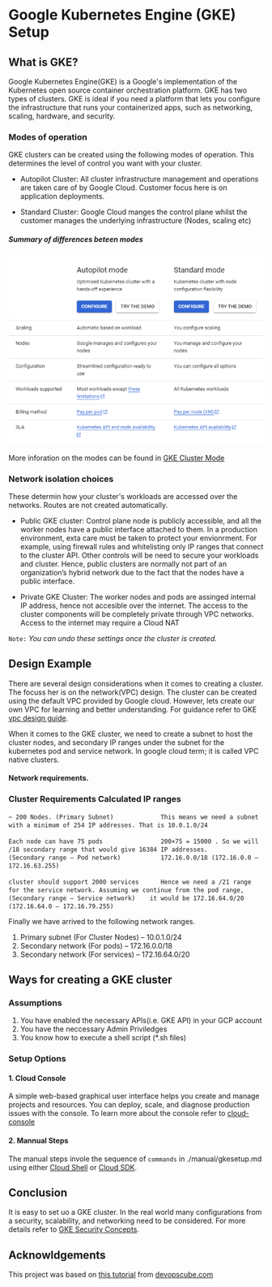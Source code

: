# Google Kubernetes Engine (GKE) Setup

## What is GKE?
Google Kubernetes Engine(GKE) is a Google's implementation of the Kubernetes open source container orchestration platform. GKE has two types of clusters. GKE is ideal if you need a platform that lets you configure the infrastructure that runs your containerized apps, such as networking, scaling, hardware, and security. 

### Modes of operation
GKE clusters can be created using the following modes of operation. This determines the level of control you want with your cluster.

* Autopilot Cluster: All cluster infrastructure management and operations are taken care of by Google Cloud. Customer focus here is on application deployments. 

* Standard Cluster: Google Cloud manges the control plane whilst the customer manages the underlying infrastructure (Nodes, scaling etc)

##### Summary of differences beteen modes
![Autopilot vs Standard](./img/clustermode.png)

More inforation on the modes can be found in [GKE Cluster Mode](https://cloud.google.com/kubernetes-engine/docs/concepts/cluster-architecture?_ga=2.208064722.-1396940121.1686217398) 

### Network isolation choices
These determin how your cluster's workloads are accessed over the networks. Routes are not created automatically.

* Public GKE cluster: Control plane node is publicly accessible, and all the worker nodes have a public interface attached to them. In a production environment, exta care must be taken to protect your envionrment. For example, using firewall rules and whitelisting only IP ranges that connect to the cluster API. Other controls will be need to secure your workloads and cluster. Hence, public clusters are normally not part of an organization’s hybrid network due to the fact that the nodes have a public interface.

* Private GKE Cluster: The worker nodes and pods are assinged internal IP address, hence not accesible over the internet. The access to the cluster components will be completely private through VPC networks. Access to the internet may require a Cloud NAT

`Note:` _You can undo these settings once the cluster is created._


## Design Example

There are several design considerations when it comes to creating a cluster. The focuss her is on the network(VPC) design. The cluster can be created using the default VPC provided by Google cloud. However, lets create our own VPC for learning and better understanding. For guidance refer to GKE [vpc design guide](https://cloud.google.com/kubernetes-engine/docs/best-practices/networking#vpc-design).

When it comes to the GKE cluster, we need to create a subnet to host the cluster nodes, and secondary IP ranges under the subnet for the kubernetes pod and service network. In google cloud term; it is called VPC native clusters.

#### Network requirements.

### Cluster Requirements	                Calculated IP ranges
``` 
~ 200 Nodes. (Primary Subnet)	          This means we need a subnet with a minimum of 254 IP addresses. That is 10.0.1.0/24

Each node can have 75 pods                200×75 = 15000 . So we will /18 secondary range that would give 16384 IP addresses. 
(Secondary range – Pod network)	          172.16.0.0/18 (172.16.0.0 – 172.16.63.255)

cluster should support 2000 services      Hence we need a /21 range for the service network. Assuming we continue from the pod range, 
(Secondary range – Service network)	   it would be 172.16.64.0/20 (172.16.64.0 – 172.16.79.255) 
```

Finally we have arrived to the following network ranges.
1.  Primary subnet (For Cluster Nodes) – 10.0.1.0/24
2.  Secondary network (For pods) – 172.16.0.0/18
3.  Secondary network (For services) – 172.16.64.0/20


## Ways for creating a GKE cluster

### Assumptions
1. You have enabled the necessary APIs(i.e. GKE API) in your GCP account
2. You have the neccessary Admin Priviledges
3. You know how to execute a shell script (*.sh files)

### Setup Options
#### 1. Cloud Console 
A simple web-based graphical user interface helps you create and manage projects and resources. You can deploy, scale, and diagnose production issues with the console. To learn more about the console refer to [cloud-console](https://cloud.google.com/cloud-console) 

#### 2. Mannual Steps
The manual steps invole the sequence of `commands` in ./manual/gkesetup.md using either [Cloud Shell](https://cloud.google.com/shell) or [Cloud SDK](https://cloud.google.com/sdk). 

## Conclusion
It is easy to set uo a GKE cluster. In the real world many configurations from a security, scalability, and networking need to be considered. For more details refer to [GKE Security Concepts](https://cloud.google.com/kubernetes-engine/docs/concepts/security-overview).

## Acknowldgements 
This project was based on [this tutorial](https://devopscube.com/setup-kubernetes-cluster-google-cloud/) from [devopscube.com](https://devopscube.com/)